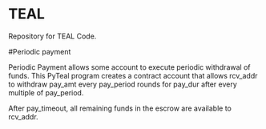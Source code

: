 # TEAL
Repository for TEAL Code.

#Periodic payment

Periodic Payment allows some account to execute periodic withdrawal of funds.
This PyTeal program creates a contract account that allows rcv_addr to withdraw pay_amt every pay_period rounds for pay_dur after every multiple of pay_period.

After pay_timeout, all remaining funds in the escrow are available to rcv_addr.